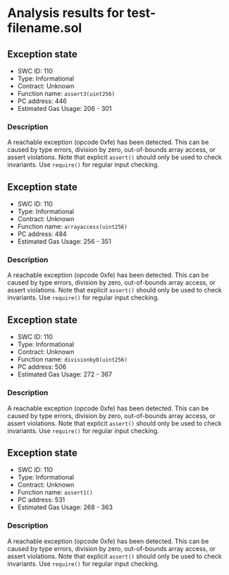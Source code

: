 # Analysis results for test-filename.sol

## Exception state
- SWC ID: 110
- Type: Informational
- Contract: Unknown
- Function name: `assert3(uint256)`
- PC address: 446
- Estimated Gas Usage: 206 - 301

### Description

A reachable exception (opcode 0xfe) has been detected. This can be caused by type errors, division by zero, out-of-bounds array access, or assert violations. Note that explicit `assert()` should only be used to check invariants. Use `require()` for regular input checking.

## Exception state
- SWC ID: 110
- Type: Informational
- Contract: Unknown
- Function name: `arrayaccess(uint256)`
- PC address: 484
- Estimated Gas Usage: 256 - 351

### Description

A reachable exception (opcode 0xfe) has been detected. This can be caused by type errors, division by zero, out-of-bounds array access, or assert violations. Note that explicit `assert()` should only be used to check invariants. Use `require()` for regular input checking.

## Exception state
- SWC ID: 110
- Type: Informational
- Contract: Unknown
- Function name: `divisionby0(uint256)`
- PC address: 506
- Estimated Gas Usage: 272 - 367

### Description

A reachable exception (opcode 0xfe) has been detected. This can be caused by type errors, division by zero, out-of-bounds array access, or assert violations. Note that explicit `assert()` should only be used to check invariants. Use `require()` for regular input checking.

## Exception state
- SWC ID: 110
- Type: Informational
- Contract: Unknown
- Function name: `assert1()`
- PC address: 531
- Estimated Gas Usage: 268 - 363

### Description

A reachable exception (opcode 0xfe) has been detected. This can be caused by type errors, division by zero, out-of-bounds array access, or assert violations. Note that explicit `assert()` should only be used to check invariants. Use `require()` for regular input checking.
